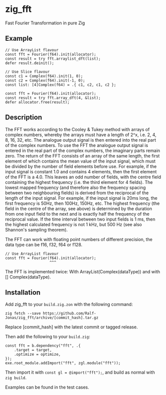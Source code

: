 # zig_fft
Fast Fourier Transformation in pure Zig

## Example

```zig
// Use ArrayList flavour
const fft = Fourier(f64).init(allocator);
const result = try fft.arraylist_dft(list);
defer result.deinit();

// Use Slice flavour
const c1 = Complex(f64).init(1, 0);
const c2 = Complex(f64).init(-1, 0);
const list: [4]Complex(f64) = .{ c1, c2, c1, c2 };

const fft = Fourier(f64).init(allocator);
const result = try fft.array_dft(4, &list);
defer allocator.free(result);
```

## Description

The FFT works according to the Cooley & Tukey method with arrays of complex numbers, whereby the arrays must have a length of 2^x, i.e. 2, 4, 8, 16, 32, etc. The analogue output signal is then entered into the real part of the complex numbers. To use the FFT 
the analogue output signal is entered in the real part of the complex numbers, the imaginary parts remain zero. The return of the FFT consists of an array of the same length, the first element of which contains the mean value of the input signal, which must be divided by the number of field elements before use. For example, if the input signal is constant 1.0 and contains 4 elements, then the first element of the FFT is a 4.0. This leaves an odd number of fields, with the centre field containing the highest frequency (i.e. the third element for 4 fields). The lowest mapped frequency (and therefore also the frequency spacing between two neighbouring fields) is derived from the reciprocal of the length of the input signal. For example, if the input signal is 20ms long, the first frequency is 50Hz, then 100Hz, 150Hz, etc. The highest frequency (the field in the centre of the array, see above) is determined by the duration from one input field to the next and is exactly half the frequency of the reciprocal value. If the time interval between two input fields is 1 ms, then the highest calculated frequency is not 1 kHz, but 500 Hz (see also Shannon's sampling theorem).

The FFT can work with floating point numbers of different precision, the data type can be f16, f32, f64 or f128. 

```zig
// Use ArrayList flavour
const fft = Fourier(f64).init(allocator);
                    ^^^
```

The FFT is implemented twice: With ArrayList(Complex(dataType)) and with [] Complex(dataType).

## Installation

Add zig_fft to your `build.zig.zon` with the following command:

`zig fetch --save https://github.com/Ralf-Jonas/zig_fft/archive/[commit_hash].tar.gz`

Replace [commit_hash] with the latest commit or tagged release.

Then add the following to your `build.zig`:

```zig
const fft = b.dependency("fft", .{
    .target = target,
    .optimize = optimize,
});
exe.root_module.addImport("fft", zgl.module("fft"));
```

Then import it with `const gl = @import("fft");`, and build as normal with `zig build`.

Examples can be found in the test cases.
